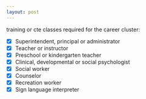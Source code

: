 ```yaml
---
layout: post
---
```


training or cte classes required for the career cluster: 
- [x] Superintendent, principal or administrator
- [x] Teacher or instructor
- [x] Preschool or kindergarten teacher
- [x] Clinical, developmental or social psychologist
- [x] Social worker
- [x] Counselor
- [x] Recreation worker
- [x] Sign language interpreter
